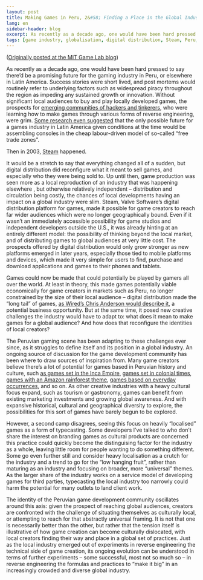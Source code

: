 ```yaml
---
layout: post
title: Making Games in Peru, 2&#58; Finding a Place in the Global Industry
lang: en
sidebar-header: blog
excerpt: As recently as a decade ago, one would have been hard pressed to say there’d be a promising future for the gaming industry in Peru, or elsewhere in Latin America. Success stories were short lived, and post mortems would routinely refer to underlying factors such as widespread piracy throughout the region as impeding any sustained growth or innovation. Without significant local audiences to buy and play locally developed games, the prospects for emerging communities of hackers and tinkerers, who were learning how to make games through various forms of reverse engineering, were grim. Some research even suggested that the only possible future for a games industry in Latin America given conditions at the time would be assembling consoles in the cheap labour-driven model of so-called “free trade zones”.<br /><br />Then in 2003, Steam happened.
tags: [game industry, globalisation, digital distribution, Steam, Peru, long tail, localisation]
---
```

([Originally posted at the MIT Game Lab blog](http://gamelab.mit.edu/making-games-in-peru-2/))

As recently as a decade ago, one would have been hard pressed to say there’d be a promising future for the gaming industry in Peru, or elsewhere in Latin America. Success stories were short lived, and post mortems would routinely refer to underlying factors such as widespread piracy throughout the region as impeding any sustained growth or innovation. Without significant local audiences to buy and play locally developed games, the prospects for [emerging communities of hackers and tinkerers](/2013/06/17/making-games-in-peru.html), who were learning how to make games through various forms of reverse engineering, were grim. [Some research even suggested](http://www.gamestudies.org/0202/lugo/) that the only possible future for a games industry in Latin America given conditions at the time would be assembling consoles in the cheap labour-driven model of so-called “free trade zones”.

Then in 2003, [Steam](http://steampowered.com/) happened.

It would be a stretch to say that everything changed all of a sudden, but digital distribution did reconfigure what it meant to sell games, and especially who they were being sold to. Up until then, game production was seen more as a local reproduction of an industry that was happening elsewhere , but otherwise relatively independent – distribution and circulation being costly, the chances of local developments having an impact on a global industry were slim. Steam, Valve Software’s digital distribution platform for games, made it possible for game creators to reach far wider audiences which were no longer geographically bound. Even if it wasn’t an immediately accessible possibility for game studios and independent developers outside the U.S., it was already hinting at an entirely different model: the possibility of thinking beyond the local market, and of distributing games to global audiences at very little cost. The prospects offered by digital distribution would only grow stronger as new platforms emerged in later years, especially those tied to mobile platforms and devices, which made it very simple for users to find, purchase and download applications and games to their phones and tablets.

Games could now be made that could potentially be played by gamers all over the world. At least in theory, this made games potentially viable economically for game creators in markets such as Peru, no longer constrained by the size of their local audience – digital distribution made the “long tail” of games, [as Wired’s Chris Anderson would describe it](http://www.wired.com/wired/archive/12.10/tail.html), a potential business opportunity. But at the same time, it posed new creative challenges the industry would have to adapt to: what does it mean to make games for a global audience? And how does that reconfigure the identities of local creators?

The Peruvian gaming scene has been adapting to these challenges ever since, as it struggles to define itself and its position in a global industry. An ongoing source of discussion for the game development community has been where to draw sources of inspiration from. Many game creators believe there’s a lot of potential for games based in Peruvian history and culture, such [as games set in the Inca Empire](http://www.inkamadness.com/), [games set in colonial times](http://vimeo.com/47476215), [games with an Amazon rainforest theme](http://www.youtube.com/watch?v=dUpRAsB_LIg), [games based on everyday occurrences](https://apps.facebook.com/crazycombi/), and so on. As other creative industries with a heavy cultural focus expand, such as tourism or gastronomy, games can benefit from existing marketing investments and growing global awareness. And with expansive historical, cultural and geographical diversity to explore, the possibilities for this sort of games have barely begun to be explored.

However, a second camp disagrees, seeing this focus on heavily “localised” games as a form of typecasting. Some developers I’ve talked to who don’t share the interest on branding games as cultural products are concerned this practice could quickly become the distinguising factor for the industry as a whole, leaving little room for people wanting to do something different. Some go even further still and consider heavy localisation as a crutch for the industry and a trend to go for the “low hanging fruit”, rather than maturing as an industry and focusing on broader, more “universal” themes. As the larger share of the industry works on a service model of developing games for third parties, typecasting the local industry too narrowly could harm the potential for many outlets to land client work.

The identity of the Peruvian game development community oscillates around this axis: given the prospect of reaching global audiences, creators are confronted with the challenge of situating themselves as culturally local, or attempting to reach for that abstractly universal framing. It is not that one is necessarily better than the other, but rather that the tension itself is illustrative of how game creation can become culturally dislocated, with local creators finding their way and place in a global set of practices. Just as the local industry emerged out of experiments in reverse engineering the technical side of game creation, its ongoing evolution can be understood in terms of further experiments – some successful, most not so much so – in reverse engineering the formulas and practices to “make it big” in an increasingly crowded and diverse global industry.
